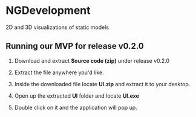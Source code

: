 # NGDevelopment
2D and 3D visualizations of static models

## Running our MVP for release v0.2.0

 1. Download and extract **Source code (zip)** under release v0.2.0

 2. Extract the file anywhere you'd like. 
 
 3. Inside the downloaded file locate **UI.zip** and extract it to your desktop.
 
 4. Open up the extracted **UI** folder and locate **UI.exe**
 
 5. Double click on it and the application will pop up.
